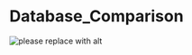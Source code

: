 # Database_Comparison
![please replace with alt](https://img.shields.io/badge/anytext-youlike-blue)
